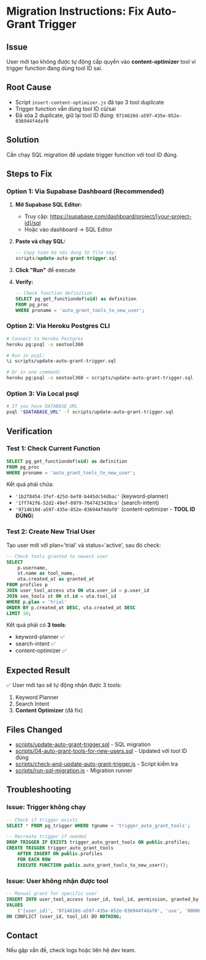 # Migration Instructions: Fix Auto-Grant Trigger

## Issue
User mới tạo không được tự động cấp quyền vào **content-optimizer** tool vì trigger function đang dùng tool ID sai.

## Root Cause
- Script `insert-content-optimizer.js` đã tạo 3 tool duplicate
- Trigger function vẫn dùng tool ID cũ/sai
- Đã xóa 2 duplicate, giữ lại tool ID đúng: `9714610d-a597-435e-852e-036944f4daf0`

## Solution
Cần chạy SQL migration để update trigger function với tool ID đúng.

## Steps to Fix

### Option 1: Via Supabase Dashboard (Recommended)

1. **Mở Supabase SQL Editor:**
   - Truy cập: https://supabase.com/dashboard/project/[your-project-id]/sql
   - Hoặc vào dashboard → SQL Editor

2. **Paste và chạy SQL:**
   ```sql
   -- Copy toàn bộ nội dung từ file này:
   scripts/update-auto-grant-trigger.sql
   ```

3. **Click "Run"** để execute

4. **Verify:**
   ```sql
   -- Check function definition
   SELECT pg_get_functiondef(oid) as definition
   FROM pg_proc
   WHERE proname = 'auto_grant_tools_to_new_user';
   ```

### Option 2: Via Heroku Postgres CLI

```bash
# Connect to Heroku Postgres
heroku pg:psql -a seotool360

# Run in psql:
\i scripts/update-auto-grant-trigger.sql

# Or in one command:
heroku pg:psql -a seotool360 < scripts/update-auto-grant-trigger.sql
```

### Option 3: Via Local psql

```bash
# If you have DATABASE_URL
psql "$DATABASE_URL" -f scripts/update-auto-grant-trigger.sql
```

## Verification

### Test 1: Check Current Function
```sql
SELECT pg_get_functiondef(oid) as definition
FROM pg_proc
WHERE proname = 'auto_grant_tools_to_new_user';
```

Kết quả phải chứa:
- `'1b2f8454-3fef-425d-bef8-b445dc54dbac'` (keyword-planner)
- `'1ff742f6-52d2-49ef-8979-7647423438ca'` (search-intent)
- `'9714610d-a597-435e-852e-036944f4daf0'` (content-optimizer - **TOOL ID ĐÚNG**)

### Test 2: Create New Trial User

Tạo user mới với plan='trial' và status='active', sau đó check:

```sql
-- Check tools granted to newest user
SELECT
    p.username,
    st.name as tool_name,
    uta.created_at as granted_at
FROM profiles p
JOIN user_tool_access uta ON uta.user_id = p.user_id
JOIN seo_tools st ON st.id = uta.tool_id
WHERE p.plan = 'trial'
ORDER BY p.created_at DESC, uta.created_at DESC
LIMIT 10;
```

Kết quả phải có **3 tools**:
- keyword-planner ✅
- search-intent ✅
- content-optimizer ✅

## Expected Result

✅ User mới tạo sẽ tự động nhận được 3 tools:
1. Keyword Planner
2. Search Intent
3. **Content Optimizer** (đã fix)

## Files Changed

- [scripts/update-auto-grant-trigger.sql](scripts/update-auto-grant-trigger.sql) - SQL migration
- [scripts/04-auto-grant-tools-for-new-users.sql](scripts/04-auto-grant-tools-for-new-users.sql) - Updated với tool ID đúng
- [scripts/check-and-update-auto-grant-trigger.js](scripts/check-and-update-auto-grant-trigger.js) - Script kiểm tra
- [scripts/run-sql-migration.js](scripts/run-sql-migration.js) - Migration runner

## Troubleshooting

### Issue: Trigger không chạy
```sql
-- Check if trigger exists
SELECT * FROM pg_trigger WHERE tgname = 'trigger_auto_grant_tools';

-- Recreate trigger if needed
DROP TRIGGER IF EXISTS trigger_auto_grant_tools ON public.profiles;
CREATE TRIGGER trigger_auto_grant_tools
    AFTER INSERT ON public.profiles
    FOR EACH ROW
    EXECUTE FUNCTION public.auto_grant_tools_to_new_user();
```

### Issue: User không nhận được tool
```sql
-- Manual grant for specific user
INSERT INTO user_tool_access (user_id, tool_id, permission, granted_by, created_at)
VALUES
    ('[user_id]', '9714610d-a597-435e-852e-036944f4daf0', 'use', '00000000-0000-0000-0000-000000000000', NOW())
ON CONFLICT (user_id, tool_id) DO NOTHING;
```

## Contact

Nếu gặp vấn đề, check logs hoặc liên hệ dev team.
